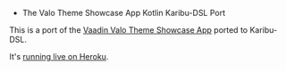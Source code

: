 * The Valo Theme Showcase App Kotlin Karibu-DSL Port

This is a port of the [Vaadin Valo Theme Showcase App](https://demo.vaadin.com/valo-theme/#!common)
ported to Karibu-DSL.

It's [running live on Heroku](https://karibu-uitest.herokuapp.com).
